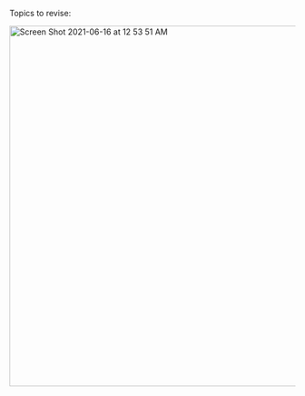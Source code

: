 
Topics to revise:

<img width="635" alt="Screen Shot 2021-06-16 at 12 53 51 AM" src="https://user-images.githubusercontent.com/28903840/122180561-62bfdc80-ce3d-11eb-8bf5-8151c5aa70d7.png">
